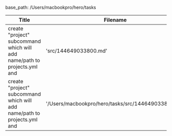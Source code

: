 base_path: /Users/macbookpro/hero/tasks


 Title                                                                            |  Filename
--------------------------------------------------------------------------------- | --------------------------
 create "project" subcommand which will add name/path to projects.yml and         |  'src/144649033800.md'
 create "project" subcommand which will add name/path to projects.yml and         |  '/Users/macbookpro/hero/tasks/src/144649033800.md'

